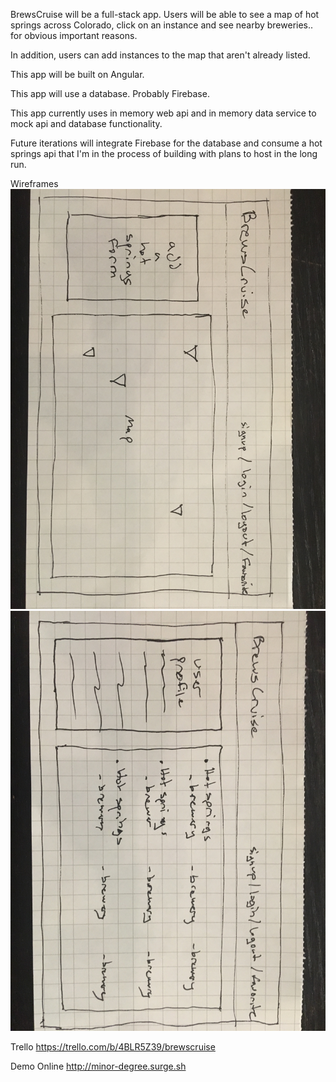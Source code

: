 BrewsCruise will be a full-stack app. Users will be able to see a map of hot springs across Colorado, click on an instance and see nearby breweries.. for obvious important reasons.

In addition, users can add instances to the map that aren't already listed.

This app will be built on Angular.

This app will use a database. Probably Firebase.

This app currently uses in memory web api and in memory data service to mock api and database functionality.

Future iterations will integrate Firebase for the database and consume a hot springs api that I'm in the process of building with plans to host in the long run.

Wireframes
<img src="src/assets/images/IMG_4645.JPG">
<img src="src/assets/images/IMG_4646.JPG">

Trello
https://trello.com/b/4BLR5Z39/brewscruise

Demo Online
http://minor-degree.surge.sh